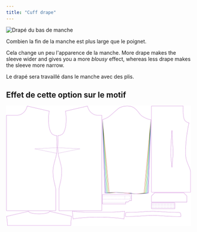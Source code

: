 ```yaml
---
title: "Cuff drape"
---
```


![Drapé du bas de manche](cuffdrape.svg)

Combien la fin de la manche est plus large que le poignet.

<Note>

Cela change un peu l'apparence de la manche.
More drape makes the sleeve wider and gives you a more _blousy_ effect, whereas less drape makes the sleeve more narrow.

Le drapé sera travaillé dans le manche avec des plis.

</Note>

## Effet de cette option sur le motif

![Cette image montre l'effet de cette option en superposant plusieurs variantes qui ont une valeur différente pour cette option](simone_cuffdrape_sample.svg "Effect of this option on the pattern")
